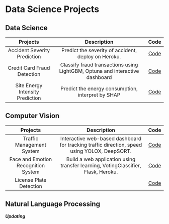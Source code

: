 # Data Science Projects

## Data Science

| Projects | Description | Code |
|:--:|:--:|:--:|
| Accident Severity Prediction | Predict the severity of accident, deploy on Heroku. |[Code](https://github.com/sonnguyen129/Accident-Severity-Prediction)|
|Credit Card Fraud Detection| Classify fraud transactions using LightGBM, Optuna and interactive dashboard |[Code](https://github.com/sonnguyen129/Credit-Card-Fraud-Detection)|
|Site Energy Intensity Prediction| Predict the energy consumption, interpret by SHAP |[Code](https://github.com/sonnguyen129/Site-Energy-Intensity-Prediction)|

## Computer Vision

| Projects | Description | Code |
|:--:|:--:|:--:|
|Traffic Management System| Interactive web-based dashboard for tracking traffic direction, speed using YOLOX, DeepSORT. |[Code](https://github.com/sonnguyen129/Traffic-Management-System)|
|Face and Emotion Recognition System | Build a web application using transfer learning, VotingClassifier, Flask, Heroku. | [Code](https://github.com/sonnguyen129/Face-Recognition-App) |
|License Plate Detection| | [Code](https://github.com/sonnguyen129/License-Plate-Detection) |

## Natural Language Processing

***Updating***
